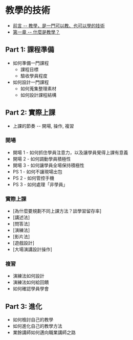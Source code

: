 # 教學的技術

* [前言 -- 教學，是一門可以教、也可以學的技術](00.md)
* [第一章 -- 什麼是教學？](01.md)

## Part 1: 課程準備

* 如何準備一門課程
  - 課程目標
  - 驗收學員程度
* 如何設計一門課程
  - 如何蒐集整理素材
  - 如何設計課程結構

## Part 2: 實際上課

* 上課的節奏 -- 開場, 操作, 複習

### 開場

* 開場 1 - 如何抓住學員注意力，以及讓學員覺得上課有意義
* 開場 2 - 如何調動學員積極性
* 開場 3 - 如何讓學員全場保持積極性
* PS 1 - 如何不讓現場出包
* PS 2 - 如何管控手機
* PS 3 - 如何處理「非學員」

### 實際上課

* [為什麼要規劃不同上課方法？談學習留存率]
* [講述法]
* [問答法]
* [演練法]
* [影片法]
* [遊戲設計]
* [大場演講設計操作]

### 複習

* 演練法如何設計
* 演練法如何給回饋
* 如何確認學員學會

## Part 3: 進化

* 如何檢討自己的教學
* 如何進化自己的教學方法
* 業餘講師如何邁向職業講師之路
